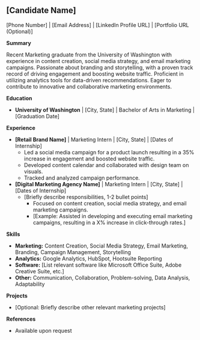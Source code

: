 ## [Candidate Name]
[Phone Number] | [Email Address] | [LinkedIn Profile URL] | [Portfolio URL (Optional)]

**Summary**

Recent Marketing graduate from the University of Washington with experience in content creation, social media strategy, and email marketing campaigns. Passionate about branding and storytelling, with a proven track record of driving engagement and boosting website traffic. Proficient in utilizing analytics tools for data-driven recommendations. Eager to contribute to innovative and collaborative marketing environments.

**Education**

*   **University of Washington** | [City, State] | Bachelor of Arts in Marketing | [Graduation Date]

**Experience**

*   **[Retail Brand Name]** | Marketing Intern | [City, State] | [Dates of Internship]
    *   Led a social media campaign for a product launch resulting in a 35% increase in engagement and boosted website traffic.
    *   Developed content calendar and collaborated with design team on visuals.
    *   Tracked and analyzed campaign performance.
*   **[Digital Marketing Agency Name]** | Marketing Intern | [City, State] | [Dates of Internship]
    *   [Briefly describe responsibilities, 1-2 bullet points]
        *   Focused on content creation, social media strategy, and email marketing campaigns.
        *   [Example: Assisted in developing and executing email marketing campaigns, resulting in a X% increase in click-through rates.]

**Skills**

*   **Marketing:** Content Creation, Social Media Strategy, Email Marketing, Branding, Campaign Management, Storytelling
*   **Analytics:** Google Analytics, HubSpot, Hootsuite Reporting
*   **Software:** [List relevant software like Microsoft Office Suite, Adobe Creative Suite, etc.]
*   **Other:** Communication, Collaboration, Problem-solving, Data Analysis, Adaptability

**Projects**

*   [Optional: Briefly describe other relevant marketing projects]

**References**

*   Available upon request